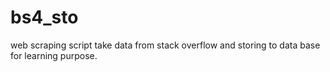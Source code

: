 # bs4_sto
 web scraping script take data from stack overflow and storing to data base for learning purpose.
